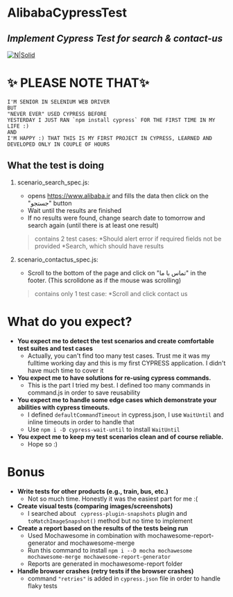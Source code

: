 # AlibabaCypressTest
## _Implement Cypress Test for search & contact-us_

[![N|Solid](https://myket.ir/app-icon/ir.alibaba_bf5c252f-8b06-4845-a137-6b432a694d62.png)](https://www.alibaba.ir)

   # ✨ PLEASE NOTE   THAT✨    
    I'M SENIOR IN SELENIUM WEB DRIVER
    BUT
    "NEVER EVER" USED CYPRESS BEFORE
    YESTERDAY I JUST RAN `npm install cypress` FOR THE FIRST TIME IN MY LIFE :)
    AND
    I'M HAPPY :) THAT THIS IS MY FIRST PROJECT IN CYPRESS, LEARNED AND DEVELOPED ONLY IN COUPLE OF HOURS

## What the test is doing
1. scenario_search_spec.js:
    - opens https://www.alibaba.ir and fills the data then click on the "جستجو" button
    - Wait until the results are finished
    - If no results were found, change search date to tomorrow and search again (until there is at least one result)
    
    >contains 2 test cases:
    *Should alert error if required fields not be provided
    *Search, which should have results
    
2. scenario_contactus_spec.js:
    - Scroll to the bottom of the page and click on "تماس با ما" in the footer. (This scrolldone as if the mouse was scrolling)
    
    >contains only 1 test case:
    *Scroll and click contact us

# What do you expect?

- **You expect me to detect the test scenarios and create comfortable test suites and test cases**
    * Actually, you can't find too many test cases. Trust me it was my fulltime working day and this is my first CYPRESS application. I didn't have much time to cover it
- **You expect me to have solutions for re-using cypress commands.**
    * This is the part I tried my best. I defined too many commands in command.js in order to save reusability
- **You expect me to handle some edge cases which demonstrate your abilities with cypress timeouts.**
    * I defined `defaultCommandTimeout` in cypress.json, I use `WaitUntil` and inline timeouts in order to handle that
    * Use `npm i -D cypress-wait-until` to install `WaitUntil`
- **You expect me to keep my test scenarios clean and of course reliable.**
    * Hope so :)
    
# Bonus
- **Write tests for other products (e.g., train, bus, etc.)**
    * Not so much time. Honestly it was the easiest part for me :(
- **Create visual tests (comparing images/screenshots)**
    * I searched about ` cypress-plugin-snapshots` plugin and `toMatchImageSnapshot()` method but no time to implement
- **Create a report based on the results of the tests being run**
    * Used Mochawesome in combination with mochawesome-report-generator and mochawesome-merge
    * Run this command to install `npm i --D mocha mochawesome mochawesome-merge mochawesome-report-generator`
    * Reports are generated in mochawesome-report folder
- **Handle browser crashes (retry tests if the browser crashes)**
    * command `"retries"` is added in `cypress.json` file in order to handle flaky tests


